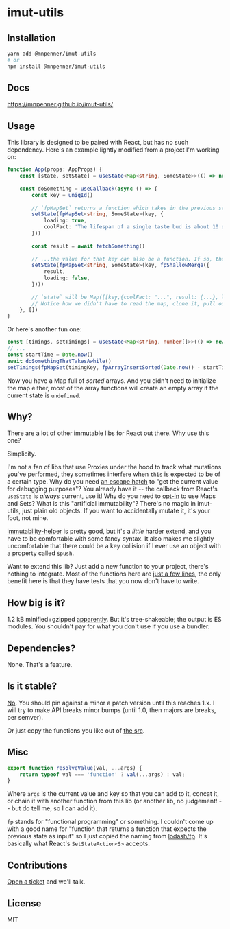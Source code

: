 # imut-utils

## Installation

```sh
yarn add @mnpenner/imut-utils
# or
npm install @mnpenner/imut-utils
```

## Docs

https://mnpenner.github.io/imut-utils/

## Usage

This library is designed to be paired with React, but has no such dependency. Here's an example lightly modified from a project I'm working on:

```ts
function App(props: AppProps) {
    const [state, setState] = useState<Map<string, SomeState>>(() => new Map)
    
    const doSomething = useCallback(async () => {
        const key = uniqId()
        
        // `fpMapSet` returns a function which takes in the previous state, clones it and sets the given key to the given value.
        setState(fpMapSet<string, SomeState>(key, {
            loading: true,
            coolFact: 'The lifespan of a single taste bud is about 10 days.',
        }))
        
        const result = await fetchSomething()
        
        // ...the value for that key can also be a function. If so, the function will be called with the current value for that key. Here, we chain that together with `fpShallowMerge` which again returns a function expecting the previous state and merges in the given state.
        setState(fpMapSet<string, SomeState>(key, fpShallowMerge({
            result,
            loading: false,
        })))
        
        // `state` will be Map([[key,{coolFact: "...", result: {...}, loading: false}]])
        // Notice how we didn't have to read the map, clone it, pull out the current key and spread it into the new object. The deeper your objects get, the more typing you save because all the functions can be chained together.
    }, [])
}
```

Or here's another fun one:

```ts
const [timings, setTimings] = useState<Map<string, number[]>>(() => new Map)
// ...
const startTime = Date.now()
await doSomethingThatTakesAwhile()
setTimings(fpMapSet(timingKey, fpArrayInsertSorted(Date.now() - startTime)))
```

Now you have a Map full of *sorted* arrays. And you didn't need to initialize the map either, most of the array functions will create an empty array if the current state is `undefined`.

## Why?

There are a lot of other immutable libs for React out there. Why use this one?

Simplicity. 

I'm not a fan of libs that use Proxies under the hood to track what mutations you've performed, they sometimes interfere when `this` is expected to be of a certain type. Why do you need [an escape hatch](https://immerjs.github.io/immer/current/) to "get the current value for debugging purposes"? You already have it -- the callback from React's `useState` is *always* current, use it! Why do you need to [opt-in](https://i.imgur.com/zoWDuSa.png) to use Maps and Sets? What is this "artificial immutability"? There's no magic in imut-utils, just plain old objects. If you want to accidentally mutate it, it's your foot, not mine.


[immutability-helper](https://github.com/kolodny/immutability-helper) is pretty good, but it's a *little* harder extend, and you have to be comfortable with some fancy syntax. It also makes me slightly uncomfortable that there could be a key collision if I ever use an object with a property called `$push`.

Want to extend this lib? Just add a new function to your project, there's nothing to integrate. Most of the functions here are [just a few lines](https://github.com/mnpenner/imut-utils/blob/a783281d4e1e8fc5ea96e22f53861a4f4cae9d53/src/array.ts#L12), the only benefit here is that they have tests that you now don't have to write.


## How big is it?

1.2 kB minified+gzipped [apparently](https://bundlephobia.com/package/@mnpenner/imut-utils@0.1.17). But it's tree-shakeable; the output is ES modules. You shouldn't pay for what you don't use if you use a bundler.

## Dependencies?

None. That's a feature.

## Is it stable?

[No](https://semver.org/#spec-item-4). You should pin against a minor a patch version until this reaches 1.x. I will try to make API breaks minor bumps (until 1.0, then majors are breaks, per semver).

Or just copy the functions you like out of [the src](https://github.com/mnpenner/imut-utils/tree/default/src).

## Misc

```js
export function resolveValue(val, ...args) {
    return typeof val === 'function' ? val(...args) : val;
}
```

Where `args` is the current value and key so that you can add to it, concat it, or chain it with another function from this lib (or another lib, no judgement! -- but do tell me, so I can add it).

`fp` stands for "functional programming" or something. I couldn't come up with a good name for "function that returns a function that expects the previous state as input" so I just copied the naming from [lodash/fp](https://github.com/lodash/lodash/wiki/FP-Guide). It's basically what React's `SetStateAction<S>` accepts.

## Contributions

[Open a ticket](https://github.com/mnpenner/imut-utils/issues) and we'll talk.

## License

MIT
